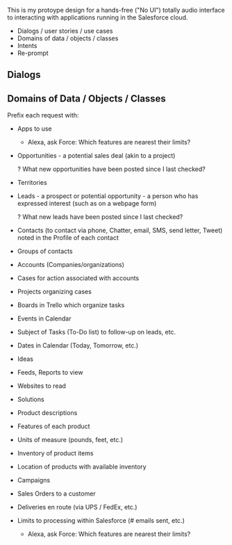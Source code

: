 This is my protoype design for a hands-free ("No UI") totally audio interface 
to interacting with applications running in the Salesforce cloud.

* Dialogs / user stories / use cases
* Domains of data / objects / classes
* Intents
* Re-prompt

## <a name="Dialogs"> Dialogs</a>


## <a name="Domains"> Domains of Data / Objects / Classes</a>
Prefix each request with:

* Apps to use

  * Alexa, ask Force: Which features are nearest their limits?

* Opportunities - a potential sales deal (akin to a project)

  ? What new opportunities have been posted since I last checked?

* Territories
* Leads - a prospect or potential opportunity - a person who has expressed interest (such as on a webpage form)

  ? What new leads have been posted since I last checked?

* Contacts (to contact via phone, Chatter, email, SMS, send letter, Tweet) noted in the Profile of each contact
* Groups of contacts

* Accounts (Companies/organizations)

* Cases for action associated with accounts
* Projects organizing cases
* Boards in Trello which organize tasks
* Events in Calendar
* Subject of Tasks (To-Do list) to follow-up on leads, etc.
* Dates in Calendar (Today, Tomorrow, etc.)
* Ideas

* Feeds, Reports to view
* Websites to read

* Solutions
* Product descriptions
* Features of each product 
* Units of measure (pounds, feet, etc.)
* Inventory of product items
* Location of products with available inventory

* Campaigns
* Sales Orders to a customer
* Deliveries en route (via UPS / FedEx, etc.)

* Limits to processing within Salesforce (# emails sent, etc.)

  * Alexa, ask Force: Which features are nearest their limits?
